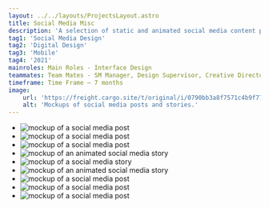 ```yaml
---
layout: ../../layouts/ProjectsLayout.astro
title: Social Media Misc
description: 'A selection of static and animated social media content produced during the year of 2021 in the context of my internship at FullSix Portugal, Marketing Agency.'
tag1: 'Social Media Design'
tag2: 'Digital Design'
tag3: 'Mobile'
tag4: '2021'
mainroles: Main Roles - Interface Design
teammates: Team Mates - SM Manager, Design Supervisor, Creative Director
timeframe: Time Frame — 7 months
image:
    url: 'https://freight.cargo.site/t/original/i/0790bb3a8f7571c4b9f77c3583e14d3e3bc5890e302378c272b48572212eb462/social_media_misc_cover.jpg'
    alt: 'Mockups of social media posts and stories.'
---
```


<section>  
    <ul class="misc_page_grid">
        <li><img src="https://freight.cargo.site/t/original/i/cc213e11a1e179fff63a13a27a05a08293839a311096f0a48c5141c340eda3ae/PostIG-04.jpg" alt="mockup of a social media post"></img></li>
        <li><img src="https://freight.cargo.site/t/original/i/d8616fda0d8109bdd7fb3f2712617f163285a97557608d774b472969347d9f4f/PostIG-10.jpg" alt="mockup of a social media post"></img></li>
        <li><img src="https://freight.cargo.site/t/original/i/b6ae916863534e09f7896678d01ace34f680857878597c139f73d63cc51869af/PostStoryIG-09.jpg" alt="mockup of a social media post"></img></li>
        <li><img src="https://freight.cargo.site/t/original/i/b663d5bc6543fba4729f2c8b1a3e6668cf021d9e00f631e95923c4bc5a51c803/2_StoryIG_animacao-ezgif.com-optimize.gif" alt="mockup of an animated social media story"></img></li>
        <li><img src="https://freight.cargo.site/t/original/i/2e48ca1b42ffcddb732b1af66e1018fe767ad1cb2c3196e702a436629d16cd2e/2_Story-05.jpg" alt="mockup of a social media story"></img></li>
        <li><img src="https://freight.cargo.site/t/original/i/e8f3ae05d6c639f7e5a10d8046c4a83aa54f2391171a478a35223839afa263ff/1-2_StoryIG_animacao_1-ezgif.com-optimize.gif" alt="mockup of an animated social media story"></img></li>
        <li><img src="https://freight.cargo.site/t/original/i/62f5c79a4397eb3baf60767ff321e056b16f47dd0a24953f1fd75eb7e096bec3/1_PostIG_animacao-ezgif.com-optimize.gif" alt="mockup of a social media post"></img></li>
        <li><img src="https://freight.cargo.site/t/original/i/b18c76054ef2a0e0cec0b8a72fa3cd3898bae20fd9e2c1f41be02f54cbcb9ca8/PostStoryIG-08.jpg" alt="mockup of a social media post"></img></li>
        <li><img src="https://freight.cargo.site/t/original/i/d8616fda0d8109bdd7fb3f2712617f163285a97557608d774b472969347d9f4f/PostIG-10.jpg" alt="mockup of a social media post"></img></li>
       </ul>
  </section>